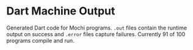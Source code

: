 # Dart Machine Output

Generated Dart code for Mochi programs. `.out` files contain the runtime output on success and `.error` files capture failures. Currently 91 of 100 programs compile and run.
